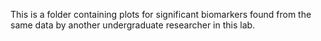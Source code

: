 This is a folder containing plots for significant biomarkers found from the same data by another undergraduate researcher in this lab.

